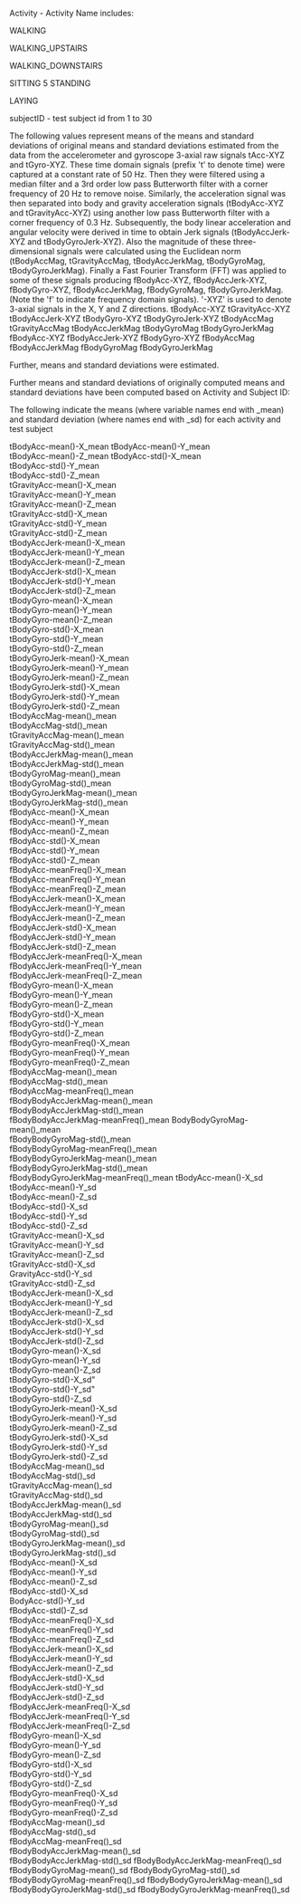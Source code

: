Activity - Activity Name includes: 

WALKING
 
WALKING_UPSTAIRS
 
WALKING_DOWNSTAIRS

SITTING
5 
STANDING
 
LAYING


subjectID - test subject id from 1 to 30

The following values represent means of the means and standard deviations of original means and standard deviations estimated from the
data from the accelerometer and gyroscope 3-axial raw signals tAcc-XYZ and tGyro-XYZ. These time domain signals (prefix 't' to denote time) were captured at a constant rate of 50 Hz. 
Then they were filtered using a median filter and a 3rd order low pass Butterworth filter with a corner frequency of 20 Hz to remove noise. 
Similarly, the acceleration signal was then separated into body and gravity acceleration signals (tBodyAcc-XYZ and tGravityAcc-XYZ) using another low pass Butterworth filter with a corner frequency of 0.3 Hz.
Subsequently, the body linear acceleration and angular velocity were derived in time to obtain Jerk signals (tBodyAccJerk-XYZ and tBodyGyroJerk-XYZ). 
Also the magnitude of these three-dimensional signals were calculated using the Euclidean norm (tBodyAccMag, tGravityAccMag, tBodyAccJerkMag, tBodyGyroMag, tBodyGyroJerkMag). 
Finally a Fast Fourier Transform (FFT) was applied to some of these signals producing fBodyAcc-XYZ, fBodyAccJerk-XYZ, fBodyGyro-XYZ, fBodyAccJerkMag, fBodyGyroMag, fBodyGyroJerkMag. (Note the 'f' to indicate frequency domain signals). 
'-XYZ' is used to denote 3-axial signals in the X, Y and Z directions.
tBodyAcc-XYZ
tGravityAcc-XYZ
tBodyAccJerk-XYZ
tBodyGyro-XYZ
tBodyGyroJerk-XYZ
tBodyAccMag
tGravityAccMag
tBodyAccJerkMag
tBodyGyroMag
tBodyGyroJerkMag
fBodyAcc-XYZ
fBodyAccJerk-XYZ
fBodyGyro-XYZ
fBodyAccMag
fBodyAccJerkMag
fBodyGyroMag
fBodyGyroJerkMag

Further, means and standard deviations were estimated. 

Further means and standard deviations of originally computed means and standard deviations have been computed based on Activity and Subject ID:

The following indicate the means (where variable names end with _mean) and 
standard deviation (where names end with _sd) for each activity and test subject

tBodyAcc-mean()-X_mean
tBodyAcc-mean()-Y_mean              
tBodyAcc-mean()-Z_mean
tBodyAcc-std()-X_mean              
tBodyAcc-std()-Y_mean          
tBodyAcc-std()-Z_mean               
tGravityAcc-mean()-X_mean       
tGravityAcc-mean()-Y_mean           
tGravityAcc-mean()-Z_mean       
tGravityAcc-std()-X_mean            
tGravityAcc-std()-Y_mean           
tGravityAcc-std()-Z_mean            
tBodyAccJerk-mean()-X_mean     
tBodyAccJerk-mean()-Y_mean          
tBodyAccJerk-mean()-Z_mean        
tBodyAccJerk-std()-X_mean           
tBodyAccJerk-std()-Y_mean       
tBodyAccJerk-std()-Z_mean          
tBodyGyro-mean()-X_mean          
tBodyGyro-mean()-Y_mean             
tBodyGyro-mean()-Z_mean          
tBodyGyro-std()-X_mean             
tBodyGyro-std()-Y_mean            
tBodyGyro-std()-Z_mean              
tBodyGyroJerk-mean()-X_mean       
tBodyGyroJerk-mean()-Y_mean         
tBodyGyroJerk-mean()-Z_mean        
tBodyGyroJerk-std()-X_mean          
tBodyGyroJerk-std()-Y_mean        
tBodyGyroJerk-std()-Z_mean          
tBodyAccMag-mean()_mean           
tBodyAccMag-std()_mean              
tGravityAccMag-mean()_mean       
tGravityAccMag-std()_mean           
tBodyAccJerkMag-mean()_mean      
tBodyAccJerkMag-std()_mean          
tBodyGyroMag-mean()_mean           
tBodyGyroMag-std()_mean             
tBodyGyroJerkMag-mean()_mean      
tBodyGyroJerkMag-std()_mean         
fBodyAcc-mean()-X_mean           
fBodyAcc-mean()-Y_mean              
fBodyAcc-mean()-Z_mean           
fBodyAcc-std()-X_mean               
fBodyAcc-std()-Y_mean             
fBodyAcc-std()-Z_mean               
fBodyAcc-meanFreq()-X_mean         
fBodyAcc-meanFreq()-Y_mean          
fBodyAcc-meanFreq()-Z_mean        
fBodyAccJerk-mean()-X_mean          
fBodyAccJerk-mean()-Y_mean        
fBodyAccJerk-mean()-Z_mean          
fBodyAccJerk-std()-X_mean         
fBodyAccJerk-std()-Y_mean          
fBodyAccJerk-std()-Z_mean         
fBodyAccJerk-meanFreq()-X_mean      
fBodyAccJerk-meanFreq()-Y_mean   
fBodyAccJerk-meanFreq()-Z_mean      
fBodyGyro-mean()-X_mean         
fBodyGyro-mean()-Y_mean             
fBodyGyro-mean()-Z_mean       
fBodyGyro-std()-X_mean              
fBodyGyro-std()-Y_mean           
fBodyGyro-std()-Z_mean             
fBodyGyro-meanFreq()-X_mean      
fBodyGyro-meanFreq()-Y_mean         
fBodyGyro-meanFreq()-Z_mean       
fBodyAccMag-mean()_mean            
fBodyAccMag-std()_mean           
fBodyAccMag-meanFreq()_mean         
fBodyBodyAccJerkMag-mean()_mean   
fBodyBodyAccJerkMag-std()_mean      
fBodyBodyAccJerkMag-meanFreq()_mean 
BodyBodyGyroMag-mean()_mean        
fBodyBodyGyroMag-std()_mean        
fBodyBodyGyroMag-meanFreq()_mean   
fBodyBodyGyroJerkMag-mean()_mean   
fBodyBodyGyroJerkMag-std()_mean     
fBodyBodyGyroJerkMag-meanFreq()_mean 
tBodyAcc-mean()-X_sd               
tBodyAcc-mean()-Y_sd              
tBodyAcc-mean()-Z_sd                
tBodyAcc-std()-X_sd              
tBodyAcc-std()-Y_sd                
tBodyAcc-std()-Z_sd              
tGravityAcc-mean()-X_sd             
tGravityAcc-mean()-Y_sd          
tGravityAcc-mean()-Z_sd             
tGravityAcc-std()-X_sd           
GravityAcc-std()-Y_sd              
tGravityAcc-std()-Z_sd           
tBodyAccJerk-mean()-X_sd            
tBodyAccJerk-mean()-Y_sd         
tBodyAccJerk-mean()-Z_sd            
tBodyAccJerk-std()-X_sd        
tBodyAccJerk-std()-Y_sd             
tBodyAccJerk-std()-Z_sd         
tBodyGyro-mean()-X_sd               
tBodyGyro-mean()-Y_sd            
tBodyGyro-mean()-Z_sd               
tBodyGyro-std()-X_sd"             
tBodyGyro-std()-Y_sd"                
tBodyGyro-std()-Z_sd             
tBodyGyroJerk-mean()-X_sd           
tBodyGyroJerk-mean()-Y_sd        
tBodyGyroJerk-mean()-Z_sd           
tBodyGyroJerk-std()-X_sd          
tBodyGyroJerk-std()-Y_sd            
tBodyGyroJerk-std()-Z_sd          
tBodyAccMag-mean()_sd               
tBodyAccMag-std()_sd              
tGravityAccMag-mean()_sd           
tGravityAccMag-std()_sd           
tBodyAccJerkMag-mean()_sd           
tBodyAccJerkMag-std()_sd        
tBodyGyroMag-mean()_sd              
tBodyGyroMag-std()_sd          
tBodyGyroJerkMag-mean()_sd         
tBodyGyroJerkMag-std()_sd       
fBodyAcc-mean()-X_sd               
fBodyAcc-mean()-Y_sd           
fBodyAcc-mean()-Z_sd                
fBodyAcc-std()-X_sd             
BodyAcc-std()-Y_sd                 
fBodyAcc-std()-Z_sd              
fBodyAcc-meanFreq()-X_sd            
fBodyAcc-meanFreq()-Y_sd         
fBodyAcc-meanFreq()-Z_sd            
fBodyAccJerk-mean()-X_sd         
fBodyAccJerk-mean()-Y_sd            
fBodyAccJerk-mean()-Z_sd          
fBodyAccJerk-std()-X_sd             
fBodyAccJerk-std()-Y_sd           
fBodyAccJerk-std()-Z_sd             
fBodyAccJerk-meanFreq()-X_sd     
fBodyAccJerk-meanFreq()-Y_sd       
fBodyAccJerk-meanFreq()-Z_sd     
fBodyGyro-mean()-X_sd               
fBodyGyro-mean()-Y_sd             
fBodyGyro-mean()-Z_sd              
fBodyGyro-std()-X_sd             
fBodyGyro-std()-Y_sd                
fBodyGyro-std()-Z_sd             
fBodyGyro-meanFreq()-X_sd           
fBodyGyro-meanFreq()-Y_sd         
fBodyGyro-meanFreq()-Z_sd           
fBodyAccMag-mean()_sd             
fBodyAccMag-std()_sd                
fBodyAccMag-meanFreq()_sd         
fBodyBodyAccJerkMag-mean()_sd       
fBodyBodyAccJerkMag-std()_sd
fBodyBodyAccJerkMag-meanFreq()_sd
fBodyBodyGyroMag-mean()_sd
fBodyBodyGyroMag-std()_sd    
fBodyBodyGyroMag-meanFreq()_sd
fBodyBodyGyroJerkMag-mean()_sd
fBodyBodyGyroJerkMag-std()_sd
fBodyBodyGyroJerkMag-meanFreq()_sd
